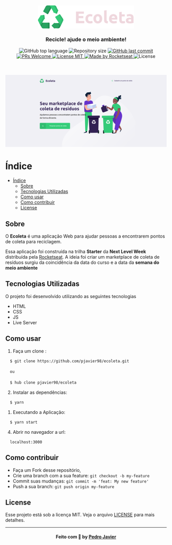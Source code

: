 <h3 align="center">
    <img alt="Logo" width="300px" src="public/assets/logo.svg">
    <br><br>
    <b>Recicle! ajude o meio ambiente!</b> 
</h3>

<p align="center">
  <img alt="GitHub top language" src="https://img.shields.io/github/languages/top/pjavier98/ecoleta">

  <img alt="Repository size" src="https://img.shields.io/github/repo-size/pjavier98/ecoleta">

  <a href="https://github.com/pjavier98/ecoleta/commits/master">
    <img alt="GitHub last commit" src="https://img.shields.io/github/last-commit/pjavier98/ecoleta">
  </a>

  <a href="http://makeapullrequest.com">
    <img src="https://img.shields.io/badge/PRs-welcome-brightgreen.svg?style=flat-square" alt="PRs Welcome">
  </a>

  <a href="https://opensource.org/licenses/MIT">
    <img src="https://img.shields.io/badge/license-MIT-blue.svg?style=flat-square" alt="License MIT">
  </a>

  <a href="https://rocketseat.com.br">
    <img alt="Made by Rocketseat" src="https://img.shields.io/badge/made%20by-Rocketseat-%237519C1">
  </a>
  <a>
  <img alt="License" src="https://img.shields.io/github/license/pjavier98/ecoleta?color=%237519C1">
  </a>
</p>

<h3 align="center" style="margin-top: 50px">
    <img alt="Logo" src="images/ecoleta.png">
    <br>
</h3>

# Índice

- [Índice](#índice)
  - [Sobre](#sobre)
  - [Tecnologias Utilizadas](#tecnologias-utilizadas)
  - [Como usar](#como-usar)
  - [Como contribuir](#como-contribuir)
  - [License](#license)

<a id="sobre"></a>

## Sobre

O <strong>Ecoleta</strong> é uma aplicação Web para ajudar pessoas a encontrarem pontos de coleta para reciclagem.

Essa aplicação foi construída na trilha <strong>Starter</strong> da <strong>Next Level Week</strong> distribuída pela [Rocketseat](https://rocketseat.com.br/). A ideia foi criar um marketplace de coleta de resíduos surgiu da coincidência da data do curso e a data da <strong>semana do meio ambiente</strong>

<a id="tecnologias-utilizadas"></a>

## Tecnologias Utilizadas

O projeto foi desenvolvido utilizando as seguintes tecnologias

- HTML
- CSS
- JS
- Live Server

<a id="como-usar"></a>

## Como usar
1. Faça um clone :

```sh
  $ git clone https://github.com/pjavier98/ecoleta.git

  ou

  $ hub clone pjavier98/ecoleta
```
2. Instalar as dependências: 
```sh
  $ yarn
```

1. Executando a Aplicação:
```sh
  $ yarn start
```
4. Abrir no navegador a url:
```
  localhost:3000
```


<a id="como-contribuir"></a>

## Como contribuir

- Faça um Fork desse repositório,
- Crie uma branch com a sua feature: `git checkout -b my-feature`
- Commit suas mudanças: `git commit -m 'feat: My new feature'`
- Push a sua branch: `git push origin my-feature`

## License

Esse projeto está sob a licença MIT. Veja o arquivo [LICENSE](LICENSE.md) para mais detalhes.

---

<h4 align="center">
    Feito com 💜 by <a href="https://www.linkedin.com/in/pedro-javier/" target="_blank">Pedro Javier</a>
</h4>